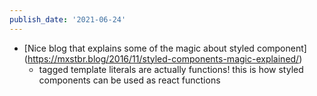```yaml
---
publish_date: '2021-06-24'
---
```


- [Nice blog that explains some of the magic about styled component] (https://mxstbr.blog/2016/11/styled-components-magic-explained/)
  - tagged template literals are actually functions! this is how styled components can be used as react functions
